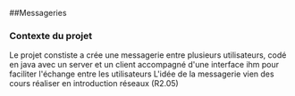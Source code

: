 ##Messageries

### Contexte du projet

Le projet constiste a crée une messagerie entre plusieurs utilisateurs, codé en java avec un server et un client accompagné d'une interface ihm pour faciliter l'échange entre les utilisateurs
L'idée de la messagerie vien des cours réaliser en introduction réseaux (R2.05)
